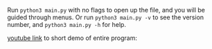 Run `python3 main.py` with no flags to open up the file, and you will be guided through menus. Or run `python3 main.py -v` to see the version number, and `python3 main.py -h` for help.

[youtube link](https://youtu.be/LTZbRmcR-hs) to short demo of entire program:
